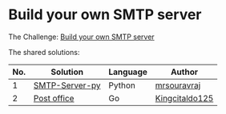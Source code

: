 
# Build your own SMTP server

The Challenge: [Build your own SMTP server](https://codingchallenges.substack.com/p/coding-challenge-90-smtp-server)

The shared solutions:

| No. | Solution                                                        | Language | Author                                              |
|-----|-----------------------------------------------------------------|----------|-----------------------------------------------------|
| 1   | [SMTP-Server-py](https://github.com/mrsouravraj/Smtp-server-py) | Python   | [mrsouravraj](https://github.com/mrsouravraj)       |
| 2   | [Post office](https://github.com/Kingcitaldo125/postoffice)     | Go       | [Kingcitaldo125](https://github.com/Kingcitaldo125) |
